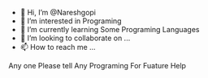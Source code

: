 - 👋 Hi, I’m @Nareshgopi
- 👀 I’m interested in Programing
- 🌱 I’m currently learning Some Programing Languages
- 💞️ I’m looking to collaborate on ...
- 📫 How to reach me ...

<!---
Nareshgopi/Nareshgopi is a ✨ special ✨ repository because its `README.md` (this file) appears on your GitHub profile.
You can click the Preview link to take a look at your changes.
--->
Any one Please tell Any Programing For Fuature Help
